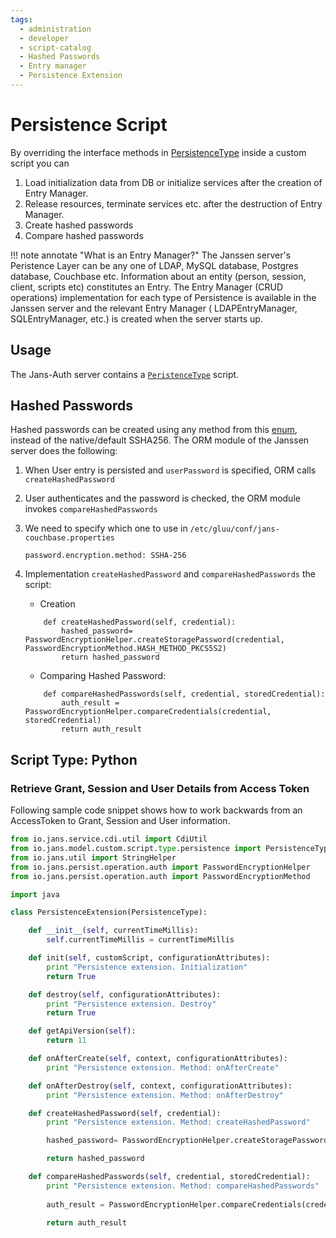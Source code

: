 ```yaml
---
tags:
  - administration
  - developer
  - script-catalog
  - Hashed Passwords
  - Entry manager
  - Persistence Extension
---
```


# Persistence Script

By overriding the interface methods in [PersistenceType](https://github.com/JanssenProject/jans/blob/vreplace-janssen-version/jans-core/script/src/main/java/io/jans/model/custom/script/type/persistence/PersistenceType.java) inside a custom script you can

1. Load initialization data from DB or initialize services after the creation of Entry Manager. 
2. Release resources, terminate services etc. after the destruction of Entry Manager.
3. Create hashed passwords 
4. Compare hashed passwords

!!! note annotate "What is an Entry Manager?"
    The Janssen server's Peristence Layer can be any one of LDAP, MySQL database, Postgres database, Couchbase etc. 
    Information about an entity (person, session, client, scripts etc) constitutes an Entry.
    The Entry Manager (CRUD operations) implementation for each type of Persistence is available in the Janssen server and the relevant Entry Manager ( LDAPEntryManager, SQLEntryManager, etc.) is created when the server starts up. 

## Usage

The Jans-Auth server contains a [`PeristenceType`](https://github.com/JanssenProject/jans/blob/vreplace-janssen-version/docs/script-catalog/persistence_extension/PersistenceExtension.py) script.


## Hashed Passwords

Hashed passwords can be created using any method from this [enum](https://github.com/JanssenProject/jans/blob/main/jans-orm/core/src/main/java/io/jans/orm/operation/auth/PasswordEncryptionMethod.java), instead of the native/default SSHA256.
The ORM module of the Janssen server does the following: 

1. When User entry is persisted and `userPassword` is specified, ORM calls `createHashedPassword`
2. User authenticates and the password is checked, the ORM module invokes `compareHashedPasswords` 
3. We need to specify which one to use in `/etc/gluu/conf/jans-couchbase.properties`
    ```text
    password.encryption.method: SSHA-256
    ```
4. Implementation `createHashedPassword` and `compareHashedPasswords` the script: 
    - Creation
    ```
        def createHashedPassword(self, credential):
            hashed_password= PasswordEncryptionHelper.createStoragePassword(credential, PasswordEncryptionMethod.HASH_METHOD_PKCS5S2)
            return hashed_password
    ```
    
    - Comparing Hashed Password:
    ```
        def compareHashedPasswords(self, credential, storedCredential):
            auth_result = PasswordEncryptionHelper.compareCredentials(credential, storedCredential)
            return auth_result 
    ```
## Script Type: Python

### Retrieve Grant, Session and User Details from Access Token

Following sample code snippet shows how to work backwards from an AccessToken to Grant, Session and User information.
```python
from io.jans.service.cdi.util import CdiUtil
from io.jans.model.custom.script.type.persistence import PersistenceType
from io.jans.util import StringHelper
from io.jans.persist.operation.auth import PasswordEncryptionHelper
from io.jans.persist.operation.auth import PasswordEncryptionMethod

import java

class PersistenceExtension(PersistenceType):

    def __init__(self, currentTimeMillis):
        self.currentTimeMillis = currentTimeMillis

    def init(self, customScript, configurationAttributes):
        print "Persistence extension. Initialization"
        return True

    def destroy(self, configurationAttributes):
        print "Persistence extension. Destroy"
        return True

    def getApiVersion(self):
        return 11

    def onAfterCreate(self, context, configurationAttributes):
        print "Persistence extension. Method: onAfterCreate"

    def onAfterDestroy(self, context, configurationAttributes):
        print "Persistence extension. Method: onAfterDestroy"

    def createHashedPassword(self, credential):
        print "Persistence extension. Method: createHashedPassword"

        hashed_password= PasswordEncryptionHelper.createStoragePassword(credential, PasswordEncryptionMethod.HASH_METHOD_PKCS5S2)

        return hashed_password

    def compareHashedPasswords(self, credential, storedCredential):
        print "Persistence extension. Method: compareHashedPasswords"
        
        auth_result = PasswordEncryptionHelper.compareCredentials(credential, storedCredential)

        return auth_result 

```